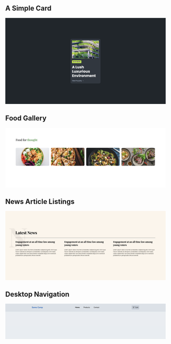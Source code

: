 ## A Simple Card

![A Simple Card](assets/simple-card.png)

## Food Gallery
![Food Gallery](assets/food-gallery.png)

## News Article Listings
![News Article Listings](assets/new-article.png)

## Desktop Navigation
![Desktop Navigation](assets/nav.png)
